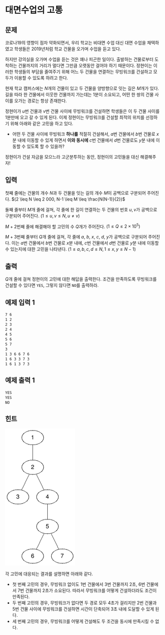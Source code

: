 # 대면수업의 고통

## 문제

코로나19의 영향이 점차 약화되면서, 우리 학교는 비대면 수업 대신 대면 수업을 채택하였고 학생들은 2019년처럼 학교 건물을 오가며 수업을 듣고 있다.

하지만 강의실을 오가며 수업을 듣는 것은 꽤나 피곤한 일이다. 출발하는 건물로부터 도착하는 건물까지의 거리가 멀다면 그만큼 오랫동안 걸어야 하기 때문이다. 정현이는 이러한 학생들의 부담을 줄여주기 위해 어느 두 건물을 연결하는 무빙워크를 건설하고 모두가 이용할 수 있도록 하려고 한다.

현재 학교 캠퍼스에는 $N$개의 건물이 있고 두 건물을 양방향으로 잇는 길은 $M$개가 있다. 길을 따라 한 건물에서 이웃한 건물까지 가는데는 $1$분이 소요되고, 어떤 한 쌍의 건물 사이를 오가는 경로는 항상 존재한다.

정현이가 $u$번 건물과 $v$번 건물 사이에 무빙워크를 건설하면 학생들은 이 두 건물 사이를 $1$분만에 오고 갈 수 있게 된다. 이제 정현이는 무빙워크를 건설할 최적의 위치를 선정하기 위해 아래와 같은 고민을 하고 있다.

* 어떤 두 건물 사이에 무빙워크 **하나를** 적절히 건설해서, $a$번 건물에서 $b$번 건물로 $x$분 내에 이동할 수 있게 하면서 **이와 동시에** $c$번 건물에서 $d$번 건물로도 $y$분 내에 이동할 수 있도록 할 수 있을까?

정현이가 건설 자금을 모으느라 고군분투하는 동안, 정현이의 고민들을 대신 해결해주자!

## 입력

첫째 줄에는 건물의 개수 $N$과 두 건물을 잇는 길의 개수 $M$이 공백으로 구분되어 주어진다. $(2 \leq N \leq 2 000, N-1 \leq M \leq \frac{N(N-1)}{2})$

둘째 줄부터 $M$개 줄에 걸쳐, 각 줄에 한 길이 연결하는 두 건물의 번호 $u, v$가 공백으로 구분되어 주어진다. $(1 \leq u, v \leq N, u \not = v)$

$M+2$번째 줄에 해결해야 할 고민의 수 $Q$개가 주어진다. $(1 \leq Q \leq 2\times 10^5)$

$M+3$번째 줄부터 $Q$개 줄에 걸쳐, 각 줄에 $a$, $b$, $x$, $c$, $d$, $y$가 공백으로 구분되어 주어진다. 이는 $a$번 건물에서 $b$번 건물로 $x$분 내에, $c$번 건물에서 $d$번 건물로 $y$분 내에 이동할 수 있는지에 대한 고민을 나타낸다. $(1\leq a, b, c, d \leq N, 1\leq x, y \leq N-1)$

## 출력

$Q$개 줄에 걸쳐 정현이의 고민에 대한 해답을 출력한다. 조건을 만족하도록 무빙워크를 건설할 수 있다면 `YES`, 그렇지 않다면 `NO`를 출력하라.

## 예제 입력 1

```
7 6
1 2
2 3
2 4
4 5
5 6
5 7
3
1 3 6 6 7 6
1 6 3 3 7 3
1 6 1 3 7 3
```

## 예제 출력 1

```
YES
YES
NO
```

## 힌트

![sample](images/chart.png)

각 고민에 대응되는 결과를 설명하면 아래와 같다.
* 첫 번째 고민의 경우, 무빙워크 없이도 $1$번 건물에서 $3$번 건물까지 2초, $6$번 건물에서 $7$번 건물까지 2초가 소요된다. 따라서 무빙워크를 어떻게 건설하더라도 조건이 만족된다.
* 두 번째 고민의 경우, 무빙워크가 없다면 두 경로 모두 4초가 걸리지만 $2$번 건물과 $5$번 건물 사이에 무빙워크를 건설하면 시간이 단축되어 3초 내에 도달할 수 있게 된다.
* 세 번째 고민의 경우, 무빙워크를 어떻게 건설해도 두 조건을 동시에 만족시킬 수 없다.